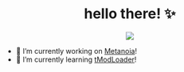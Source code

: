 <h1 align="center">hello there! ✨</h1>

<p align="center">
   <a href="https://discord.com/users/626333424965386240">
      <img src="https://lanyard.cnrad.dev/api/626333424965386240?idleMessage=mmhm" />
   </a>
</p>

* 🔭 I’m currently working on <a href="https://github.com/its-truce/MetanoiaMod" target="_blank">Metanoia</a>!
* 🌱 I’m currently learning <a href="https://github.com/tModLoader/tModLoader" target="_blank">tModLoader</a>!
